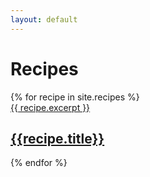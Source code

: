 ```yaml
---
layout: default
---
```


<div class="grid" data-masonry='{ "itemSelector": ".cell", "fitWidth": true, "gutter": 10 }'>
    <h1>Recipes</h1>
    <div style="position: relative;">
    {% for recipe in site.recipes %}
        <div class="cell">
            <a href="{{ recipe.url | absolute_url }}">
                {{ recipe.excerpt }}
                <h2>{{recipe.title}}</h2>
            </a>
        </div>
    {% endfor %}
    </div>
</div>
